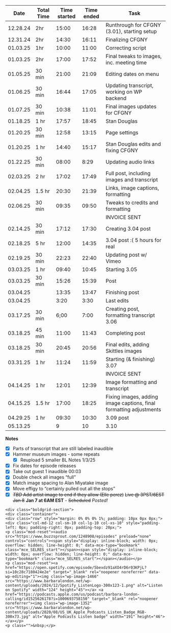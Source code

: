 
| Date     | Total Time | Time started | Time ended | Task                                                               |
| -------- | ---------- | ------------ | ---------- | ------------------------------------------------------------------ |
| 12.28.24 | 2hr        | 15:00        | 16:28      | Runthrough for CFGNY (3.01), starting setup                        |
| 12.31.24 | 2hr        | 14:30        | 16:11      | Finalizing CFGNY                                                   |
| 01.03.25 | 1hr        | 10:00        | 11:00      | Correcting script                                                  |
| 01.03.25 | 2hr        | 17:00        | 17:52      | Final tweaks to images, inc. meeting time                          |
| 01.05.25 | 30 min     | 21:00        | 21:09      | Editing dates on menu                                              |
| 01.06.25 | 30 min     | 16:44        | 17:05      | Updating transcript, working on WP backend                         |
| 01.07.25 | 30 min     | 10:38        | 11:01      | Final images updates for CFGNY                                     |
| 01.18.25 | 1 hr       | 17:57        | 18:45      | Stan Douglas                                                       |
| 01.20.25 | 30 min     | 12:58        | 13:15      | Page settings                                                      |
| 01.20.25 | 1 hr       | 14:40        | 15:17      | Stan Douglas edits and fixing CFGNY                                |
| 01.22.25 | 30 min     | 08:00        | 8:29       | Updating audio links                                               |
| 02.03.25 | 2 hr       | 17:02        | 17:49      | Full post, including images and transcript                         |
| 02.04.25 | 1.5 hr     | 20:30        | 21:39      | Links, image captions, formatting                                  |
| 02.06.25 | 30 min     | 09:35        | 09:50      | Tweaks to credits and formatting                                   |
|          |            |              |            | INVOICE SENT                                                       |
| 02.14.25 | 30 min     | 17:12        | 17:30      | Creating 3.04 post                                                 |
| 02.18.25 | 5 hr       | 12:00        | 14:35      | 3.04 post :( 5 hours for real                                      |
| 02.19.25 | 30 min     | 22:23        | 22:40      | Updating post w/ Vimeo                                             |
| 03.03.25 | 1 hr       | 09:40        | 10:45      | Starting 3.05                                                      |
| 03.03.25 | 30 min     | 15:26        | 15:39      | Post                                                               |
| 03.04.25 |            | 13:35        | 13:47      | Finishing post                                                     |
| 03.04.25 |            | 3:20         | 3:30       | Last edits                                                         |
| 03.17.25 | 30 min     | 6;00         | 7:00       | Creating post, formatting transcript 3.06                          |
| 03.18.25 | 45 min     | 11:00        | 11:43      | Completing post                                                    |
| 03.18.25 | 30 min     | 20:45        | 20:56      | Final edits, adding Skittles images                                |
| 03.31.25 | 1 hr       | 11:24        | 11:59      | Starting (& finishing) 3.07                                        |
|          |            |              |            | INVOICE SENT                                                       |
| 04.14.25 | 1 hr       | 12:01        | 12:39      | Image formatting and transcript                                    |
| 04.15.25 | 1.5 hr     | 17:00        | 18:25      | Fixing images, adding image captions, final formatting adjustments |
| 04.29.25 | 1 hr       | 09:30        | 10:30      | 3.09 post                                                          |
| 05.13.25 |            | 9            | 10         | 3.10                                                               |

**Notes**
- [x] Parts of transcript that are still labeled inaudible
- [x] Hammer museum images - some repeats
	- [x] Reupload 5 smaller
BL Notes 1/3/25
- [X] Fix dates for episode releases
- [X] Take out guest 1 inaudible 00:03
- [X] Double check all images “full”
- [x] Match image spacing to Alan Miyatake image
- [X] Move effigy to “certainly pulled out all the stops” 
- [x] ~~*TBD* Add artist image to end if they allow (Elle perez)~~
~~Live @ 3PST/6EST Jan 8~~ **Jan 7 at 6AM EST** - ~~Scheduled~~ *Posted!*

```
<div class="boldgrid-section">
<div class="container">
<div class="row" style="margin: 0% 0% 0% 1%; padding: 10px 0px 0px;">
<div class="col-md-12 col-sm-10 col-lg-10 col-xs-10" style="padding-left: 0px; padding-right: 0px; padding-top: 20px;">
<p class="mod-reset"><audio src="https://www.buzzsprout.com/1248908/episodes" preload="none" controls="controls"><span style="display: inline-block; width: 0px; overflow: hidden; line-height: 0;" data-mce-type="bookmark" class="mce_SELRES_start">﻿</span><span style="display: inline-block; width: 0px; overflow: hidden; line-height: 0;" data-mce-type="bookmark" class="mce_SELRES_start">﻿</span></audio></p>
<p class="mod-reset"><a href="https://open.spotify.com/episode/5bexdz91aXO4rD6r03KPjL?si=10c28c7180424e2e" target="_blank" rel="noopener noreferrer" data-wp-editing="1"><img class="wp-image-1466" src="https://www.barbaralondon.net/wp-content/uploads/2024/12/Spotify_ListenLogo-300x123-1.png" alt="Listen on Spotify" width="124" height="45"></a> <a href="https://podcasts.apple.com/us/podcast/barbara-london-calling/id1525626178?i=1000693758150" target="_blank" rel="noopener noreferrer"><img class="wp-image-1352" src="https://www.barbaralondon.net/wp-content/uploads/2020/08/US_UK_Apple_Podcasts_Listen_Badge_RGB-300x73.jpg" alt="Apple Podcasts Listen badge" width="191" height="46"></a></p>
<p class="">&nbsp;</p>
```

